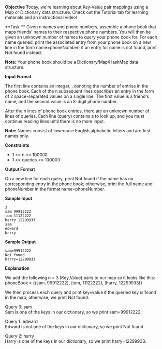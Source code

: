 **Objective** 
Today, we're learning about Key-Value pair mappings using a Map or Dictionary data structure. Check out the Tutorial tab for learning materials and an instructional video!  

**Task **
Given n names and phone numbers, assemble a phone book that maps friends' names to their respective phone numbers. You will then be given an unknown number of names to query your phone book for. For each name queried, print the associated entry from your phone book on a new line in the form name=phoneNumber; if an entry for name is not found, print Not found instead.  

**Note:** Your phone book should be a Dictionary/Map/HashMap data structure.  

**Input Format**

The first line contains an integer, , denoting the number of entries in the phone book. 
Each of the n subsequent lines describes an entry in the form of 2 space-separated values on a single line. The first value is a friend's name, and the second value is an 8-digit phone number.  

After the n lines of phone book entries, there are an unknown number of lines of queries. Each line (query) contains a  to look up, and you must continue reading lines until there is no more input.  

**Note:** Names consist of lowercase English alphabetic letters and are first names only.

**Constraints**
- 1 <=  n <= 100000  
- 1 <= queries <= 100000 

**Output Format**

On a new line for each query, print Not found if the name has no corresponding entry in the phone book; otherwise, print the full name and phoneNumber in the format name=phoneNumber.

**Sample Input**
```
3
sam 99912222
tom 11122222
harry 12299933
sam
edward
harry
```

**Sample Output**
```
sam=99912222
Not found
harry=12299933
```

**Explanation**

We add the following  n  = 3 (Key,Value) pairs to our map so it looks like this:  
phoneBook = {(sam, 99912222), (tom, 11122222), (harry, 12299933)}

We then process each query and print key=value if the queried key is found in the map; otherwise, we print Not found.  

Query 0: sam   
Sam is one of the keys in our dictionary, so we print sam=99912222.  

Query 1: edward   
Edward is not one of the keys in our dictionary, so we print Not found.  

Query 2: harry   
Harry is one of the keys in our dictionary, so we print harry=12299933.  
